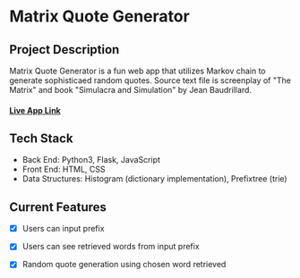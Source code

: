 # Matrix Quote Generator

## Project Description

Matrix Quote Generator is a fun web app that utilizes Markov chain to generate sophisticaed random quotes. Source text file is screenplay of "The Matrix" and book "Simulacra and Simulation" by Jean Baudrillard.

#### [Live App Link](linkGoesHere)

## Tech Stack
 - Back End: Python3, Flask, JavaScript
 - Front End: HTML, CSS
 - Data Structures: Histogram (dictionary implementation), Prefixtree (trie)

## Current Features
* [X] Users can input prefix 
* [X] Users can see retrieved words from input prefix
* [X] Random quote generation using chosen word retrieved 


